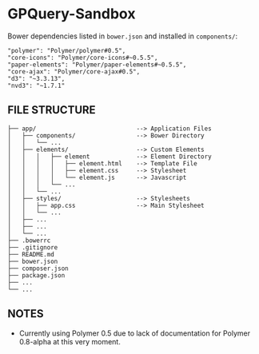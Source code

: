 # GPQuery-Sandbox

Bower dependencies listed in `bower.json` and installed in `components/`:
```
"polymer": "Polymer/polymer#0.5",
"core-icons": "Polymer/core-icons#~0.5.5",
"paper-elements": "Polymer/paper-elements#~0.5.5",
"core-ajax": "Polymer/core-ajax#0.5",
"d3": "~3.3.13",
"nvd3": "~1.7.1"
```

## FILE STRUCTURE

```
├── app/                            --> Application Files
│   ├── components/                 --> Bower Directory
│   │   └── ...
│   ├── elements/                   --> Custom Elements
│   │   │   ├── element             --> Element Directory
│   │   │   │   ├── element.html    --> Template File
│   │   │   │   ├── element.css     --> Stylesheet
│   │   │   │   └── element.js      --> Javascript
│   │   │   └── ...
│   │   └── ...
│   ├── styles/                     --> Stylesheets
│   │   ├── app.css                 --> Main Stylesheet
│   │   └── ...
│   ├── ...
│   ├── ...
│   └── ...
├── .bowerrc
├── .gitignore
├── README.md
├── bower.json
├── composer.json
├── package.json
├── ...
└── ...
```

## NOTES

 - Currently using Polymer 0.5 due to lack of documentation for Polymer 0.8-alpha at this very moment.
